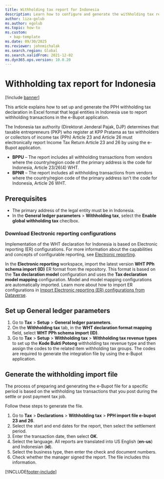 ```yaml
---
title: Withholding tax report for Indonesia
description: Learn how to configure and generate the withholding tax report for Indonesia, including an outline on setting up general ledger parameters.
author: liza-golub
ms.author: egolub
ms.topic: how-to
ms.custom: 
  - bap-template
ms.date: 09/30/2025
ms.reviewer: johnmichalak
ms.search.region: Global
ms.search.validFrom: 2021-12-02
ms.dyn365.ops.version: 10.0.20
---
```


# Withholding tax report for Indonesia

[!include [banner](../../includes/banner.md)]

This article explains how to set up and generate the PPH withholding tax declaration in Excel format that legal entities in Indonesia use to report withholding transactions in the e-Bupot application.

The Indonesia tax authority (Direktorat Jenderal Pajak, DJP) determines that taxable entrepreneurs (PKP) who register at KPP Pratama as tax withholders or collectors of income tax (PPh) Article 23 and Article 26 must electronically report Income Tax Return Article 23 and 26 by using the e-Bupot application. 

- **BPPU** – The report includes all withholding transactions from vendors where the country/region code of the primary address is the code for Indonesia, Article 23/26(4) WHT.
- **BPNR** – The report includes all withholding transactions from vendors where the country/region code of the primary address isn't the code for Indonesia, Article 26 WHT.

## Prerequisites

- The primary address of the legal entity must be in Indonesia.
- In the **General ledger parameters** > **Withholding tax**, select the **Enable global withholding tax** checlbox.

### Download Electronic reporting configurations

Implementation of the WHT declaration for Indonesia is based on Electronic reporting (ER) configurations. For more information about the capabilities and concepts of configurable reporting, see [Electronic reporting](../../../fin-ops-core/dev-itpro/analytics/general-electronic-reporting.md).

In the **Electronic reporting** workspace, import the latest version **WHT PPh schema import (ID)** ER format from the repository. This format is based on the **Tax declaration model** configuration and uses the **Tax declaration model mapping** configuration. Model and model mapping configurations are automatically imported. Learn more about how to import ER configurations in [Import Electronic reporting (ER) configurations from Dataverse](/dynamics365/finance/localizations/global/workspace/gsw-import-er-config-dataverse).

## Set up General ledger parameters

1. Go to **Tax** \> **Setup** \> **General ledger parameters**.
1. On the **Withholding tax** tab, in the **WHT declaration format mapping** field, select **WHT PPh schema import (ID)**. 
1. Go to **Tax** \> **Setup** \> **Withholding tax** \> **Withholding tax revenue types** to set up the **Kode Bukti Potong** withholding tax revenue type and then assign the codes to the related item withholding tax groups. The codes are required to generate the integration file by using the e-Bupot application. 

## Generate the withholding import file

The process of preparing and generating the e-Bupot file for a specific period is based on the withholding tax transactions that you post during the settle or post payment tax job.

Follow these steps to generate the file.

1. Go to **Tax** \> **Declarations** \> **Withholding tax** \> **PPH import file e-bupot 23 and 26**.
1. Select the start and end dates for the report, then select the settlement period.
1. Enter the transaction date, then select **OK**.
1. Select the language. All reports are translated into US English (**en-us**) and Indonesian (**id**).
1. Select the business type, then enter the check and document numbers. 
1. Check whether the manager signed the report. The file includes this information. 

[!INCLUDE[footer-include](../../../includes/footer-banner.md)]

